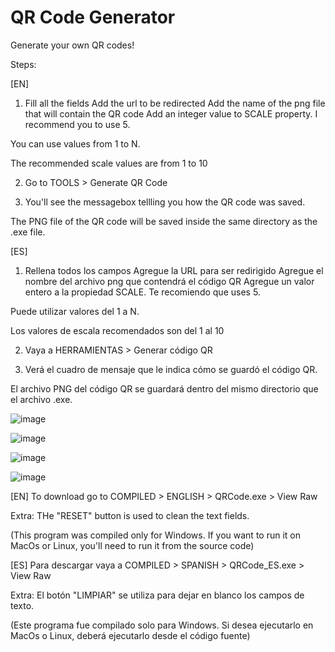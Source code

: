 # QR Code Generator
Generate your own QR codes!

Steps:


[EN]
1. Fill all the fields
Add the url to be redirected
Add the name of the png file that will contain the QR code
Add an integer value to SCALE property. I recommend you to use 5.

You can use values from 1 to N.

The recommended scale values are from 1 to 10

2. Go to TOOLS > Generate QR Code

3. You'll see the messagebox tellling you how the QR code was saved.

The PNG file of the QR code will be saved inside the same directory as the .exe file.

[ES]
1. Rellena todos los campos
Agregue la URL para ser redirigido
Agregue el nombre del archivo png que contendrá el código QR
Agregue un valor entero a la propiedad SCALE. Te recomiendo que uses 5.

Puede utilizar valores del 1 a N.

Los valores de escala recomendados son del 1 al 10

2. Vaya a HERRAMIENTAS > Generar código QR

3. Verá el cuadro de mensaje que le indica cómo se guardó el código QR.

El archivo PNG del código QR se guardará dentro del mismo directorio que el archivo .exe.

![image](https://user-images.githubusercontent.com/89426850/176270287-036ebe2f-48dc-4d11-9715-832c95eb24e6.png)


![image](https://user-images.githubusercontent.com/89426850/176270368-8b2f4496-5ad1-4afc-ad1c-907b225accaf.png)


![image](https://user-images.githubusercontent.com/89426850/176271295-d3027787-571f-4cb5-9d5f-206a94819ec3.png)


![image](https://user-images.githubusercontent.com/89426850/176271301-8d9964c9-ad53-4356-86a0-291cb8236533.png)



[EN]
To download go to COMPILED > ENGLISH > QRCode.exe > View Raw

Extra: THe "RESET" button is used to clean the text fields.

(This program was compiled only for Windows. If you want to run it on MacOs or Linux, you'll need to run it from the source code)

[ES]
Para descargar vaya a COMPILED > SPANISH > QRCode_ES.exe > View Raw

Extra: El botón "LIMPIAR" se utiliza para dejar en blanco los campos de texto.

(Este programa fue compilado solo para Windows. Si desea ejecutarlo en MacOs o Linux, deberá ejecutarlo desde el código fuente)

